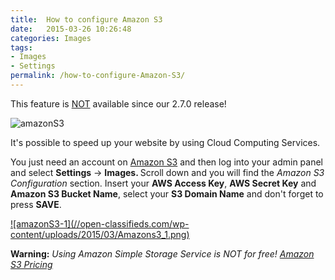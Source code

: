 ```yaml
---
title:  How to configure Amazon S3
date:   2015-03-26 10:26:48
categories: Images
tags: 
- Images
- Settings
permalink: /how-to-configure-Amazon-S3/
---
```

<div class="alert alert-warning">
<strong><i class="glyphicon glyphicon-warning-sign"></i> </strong> This feature is <u>NOT</u> available since our 2.7.0 release!
</div>

![amazonS3](//open-classifieds.com/wp-content/uploads/2015/03/amazons3.jpg)

It's possible to speed up your website by using Cloud Computing Services.

You just need an account on <a href="http://aws.amazon.com/s3/">Amazon S3</a> and then log into your admin panel and select <strong>Settings</strong> -&gt; <strong>Images. </strong>Scroll down and you will find the <em>Amazon S3 Configuration</em> section. Insert your <strong>AWS Access Key</strong>, <strong>AWS Secret Key</strong> and <strong>Amazon S3 Bucket Name</strong>, select your <strong>S3 Domain Name</strong> and don't forget to press <strong>SAVE</strong>.

<a href="//open-classifieds.com/wp-content/uploads/2015/03/Amazons3_1.png" class="thumbnail gallery-item" data-gallery>
![amazonS3-1](//open-classifieds.com/wp-content/uploads/2015/03/Amazons3_1.png)
</a>

<strong>Warning:</strong> <em>Using Amazon Simple Storage Service is NOT for free! <a href="http://aws.amazon.com/s3/pricing/">Amazon S3 Pricing</a></em>

